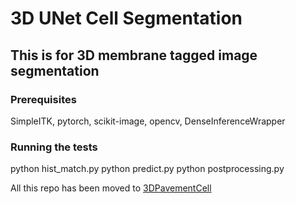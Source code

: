 # 3D UNet Cell Segmentation

## This is for 3D membrane tagged image segmentation

### Prerequisites

SimpleITK, pytorch, scikit-image, opencv, DenseInferenceWrapper

### Running the tests
python hist_match.py
python predict.py
python postprocessing.py

All this repo has been moved to [3DPavementCell](https://github.com/UCSB-VRL/3DPavementCell)
